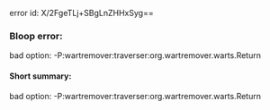 error id: X/2FgeTLj+SBgLnZHHxSyg==
### Bloop error:

bad option: -P:wartremover:traverser:org.wartremover.warts.Return
#### Short summary: 

bad option: -P:wartremover:traverser:org.wartremover.warts.Return